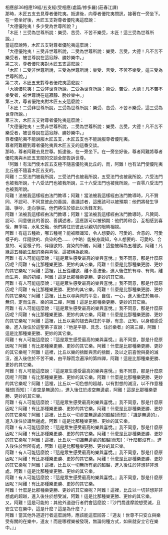 相應部36相應19經/五支經(受相應/處篇/修多羅)(莊春江譯)  
那時，木匠五支去見尊者優陀夷。抵達後，向尊者優陀夷問訊，接著在一旁坐下。在一旁坐好後，木匠五支對尊者優陀夷這麼說：  
「大德優陀夷！多少受為世尊所說？」  
「木匠！三受為世尊所說：樂受、苦受、不苦不樂受，木匠！這三受為世尊所說。」  
當這麼說時，木匠五支對尊者優陀夷這麼說：  
「大德優陀夷！三受非世尊所說，二受為世尊所說：樂受、苦受，大德！凡不苦不樂受者，被世尊說在這寂靜、勝妙樂中。」  
第二次，尊者優陀夷對木匠五支這麼說：  
「木匠！二受非世尊所說，三受為世尊所說：樂受、苦受、不苦不樂受，這三受為世尊所說。」  
第二次，木匠五支對尊者優陀夷這麼說：  
「大德優陀夷！三受非世尊所說，二受為世尊所說：樂受、苦受，大德！凡不苦不樂受者，被世尊說在這寂靜、勝妙樂中。」  
第三次，尊者優陀夷對木匠五支這麼說：  
「木匠！二受非世尊所說，三受為世尊所說：樂受、苦受、不苦不樂受，這三受為世尊所說。」  
第三次，木匠五支對尊者優陀夷這麼說：  
「大德優陀夷！三受非世尊所說，二受為世尊所說：樂受、苦受，大德！凡不苦不樂受者，被世尊說在這寂靜、勝妙樂中。」  
尊者優陀夷不能說服木匠五支，木匠五支也不能說服尊者優陀夷。  
尊者阿難聽到尊者優陀夷與木匠五支的這番交談。  
那時，尊者阿難去見世尊。抵達後，在一旁坐下。在一旁坐好後，尊者阿難將尊者優陀夷與木匠五支間的交談全部告訴世尊。  
「阿難！有法門使木匠五支極不隨喜優陀夷比丘的，而，阿難！也有法門使優陀夷比丘極不隨喜木匠五支的。  
阿難！二受法門被我所說，三受法門也被我所說，五受法門也被我所說，六受法門也被我所說，十八受法門也被我所說，三十六受法門也被我所說，一百零八受法門也被我所說。  
阿難！法被我這樣經由法門教導；阿難！當法被我這樣經由法門教導時，凡不贊同、不認可、不同意彼此的善說、善講述者，這應該可以被預期：他們將發生爭論、爭吵，走向爭端，他們將住於彼此以舌鋒互刺。  
阿難！法被我這樣經由法門教導；阿難！當法被我這樣經由法門教導時，凡贊同、認可、同意彼此的善說、善講述者，這應該可以被預期：他們將和合，互相感到喜悅，無爭端，水乳交融，他們將住於彼此以親切的眼睛相視。  
阿難！有這五種欲，哪五種呢？能被眼識知，令人想要的、可愛的、合意的、可愛樣子的、伴隨欲的、貪染的色……（中略）能被身識知，令人想要的、可愛的、合意的、可愛樣子的、伴隨欲的、貪染的所觸，阿難！這些被稱為五種欲。阿難！凡緣這五種欲生起的樂與喜悅，這被稱為欲樂。  
阿難！有人可能這麼說：『這是眾生感受最高的樂與喜悅。』我不同意，那是什麼原因呢？阿難！有比那種樂更勝、更妙的其它樂。阿難！什麼是比那種樂更勝、更妙的其它樂呢？阿難！這裡，比丘從離欲、離不善法後，進入後住於有尋、有伺，離而生喜、樂的初禪，阿難！這是比那種樂更勝、更妙的其它樂。  
阿難！有人可能這麼說：『這是眾生感受最高的樂與喜悅。』我不同意，那是什麼原因呢？阿難！有比那種樂更勝、更妙的其它樂。阿難！什麼是比那種樂更勝、更妙的其它樂呢？阿難！這裡，比丘以尋與伺的平息，自信，一心，進入後住於無尋、無伺，定而生喜、樂的第二禪，阿難！這是比那種樂更勝、更妙的其它樂。  
阿難！有人可能這麼說：『這是眾生感受最高的樂與喜悅。』我不同意，那是什麼原因呢？阿難！有比那種樂更勝、更妙的其它樂。阿難！什麼是比那種樂更勝、更妙的其它樂呢？阿難！這裡，比丘以喜的褪去與住於平靜，有念、正知，以身體感受樂，進入後住於這聖弟子宣說：『他是平靜、具念、住於樂者』的第三禪，阿難！這是比那種樂更勝、更妙的其它樂。  
阿難！有人可能這麼說：『這是眾生感受最高的樂與喜悅。』我不同意，那是什麼原因呢？阿難！有比那種樂更勝、更妙的其它樂。阿難！什麼是比那種樂更勝、更妙的其它樂呢？阿難！這裡，比丘以樂的捨斷與苦的捨斷，及以之前喜悅與憂的滅沒，進入後住於不苦不樂，由平靜而念遍淨的第四禪，阿難！這是比那種樂更勝、更妙的其它樂。  
阿難！有人可能這麼說：『這是眾生感受最高的樂與喜悅。』我不同意，那是什麼原因呢？阿難！有比那種樂更勝、更妙的其它樂。阿難！什麼是比那種樂更勝、更妙的其它樂呢？阿難！這裡，比丘以一切色想的超越，以有對想的滅沒，以不作意種種想[而知]：『虛空是無邊的』，進入後住於虛空無邊處，阿難！這是比那種樂更勝、更妙的其它樂。  
阿難！有人可能這麼說：『這是眾生感受最高的樂與喜悅。』我不同意，那是什麼原因呢？阿難！有比那種樂更勝、更妙的其它樂。阿難！什麼是比那種樂更勝、更妙的其它樂呢？阿難！這裡，比丘以一切虛空無邊處的超越[而知]：『識是無邊的』，進入後住於識無邊處，阿難！這是比那種樂更勝、更妙的其它樂。  
阿難！有人可能這麼說：『這是眾生感受最高的樂與喜悅。』我不同意，那是什麼原因呢？阿難！有比那種樂更勝、更妙的其它樂。阿難！什麼是比那種樂更勝、更妙的其它樂呢？阿難！這裡，比丘以一切識無邊處的超越[而知]：『什麼都沒有』，進入後住於無所有處，阿難！這是比那種樂更勝、更妙的其它樂。  
阿難！有人可能這麼說：『這是眾生感受最高的樂與喜悅。』我不同意，那是什麼原因呢？阿難！有比那種樂更勝、更妙的其它樂。阿難！什麼是比那種樂更勝、更妙的其它樂呢？阿難！這裡，比丘以一切無所有處的超越，進入後住於非想非非想處，阿難！這是比那種樂更勝、更妙的其它樂。  
阿難！有人可能這麼說：『這是眾生感受最高的樂與喜悅。』我不同意，那是什麼原因呢？阿難！有比那種樂更勝、更妙的其它樂。  
阿難！什麼是比那種樂更勝、更妙的其它樂呢？阿難！這裡，比丘以一切非想非非想處的超越，進入後住於想受滅，阿難！這是比那種樂更勝、更妙的其它樂。  
又，阿難！這是可能的：其他外道遊行者們會這麼說：『沙門喬達摩說想受滅，且安立它在樂中，這是什麼？這是為什麼？』  
阿難！當其他外道遊行者這麼說時，應該能這麼回答：『道友！世尊不只安立與樂受有關的在樂中，道友！而是哪裡樂被發現，無論何種方式，如來就安立它在樂中。』」  
  
  
